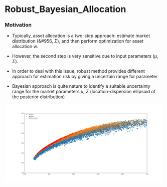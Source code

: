 # Robust_Bayesian_Allocation

### Motivation

- Typically, asset allocation is a two-step approach: estimate market distribution (&#956, $\Sigma$), and then perform optimization for asset allocation w.

- However, the second step is very sensitive due to input parameters $(\mu, \Sigma)$.

- In order to deal with this issue, robust method provides different approach for estimation risk by giving a uncertain range for parameter

- Bayesian approach is quite nature to identify a suitable uncertainty range for the market parameters $\mu$, $\Sigma$ (location-dispersion ellipsoid of the posterior distribution)


![](bay_robust_alloc.jpg)
